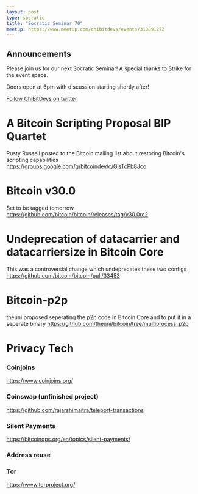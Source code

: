 ```yaml
---
layout: post
type: socratic
title: "Socratic Seminar 70"
meetup: https://www.meetup.com/chibitdevs/events/310891272
---
```


## Announcements

Please join us for our next Socratic Seminar! A special thanks to Strike for the event space.

Doors open at 6pm with discussion starting shortly after!

[Follow ChiBitDevs on twitter](https://x.com/chibitdevs)

# A Bitcoin Scripting Proposal BIP Quartet
Rusty Russell posted to the Bitcoin mailing list about restoring Bitcoin's scripting capabilities
https://groups.google.com/g/bitcoindev/c/GisTcPb8Jco

# Bitcoin v30.0
Set to be tagged tomorrow
https://github.com/bitcoin/bitcoin/releases/tag/v30.0rc2

# Undeprecation of datacarrier and datacarriersize in Bitcoin Core
This was a controversial change which undeprecates these two configs
https://github.com/bitcoin/bitcoin/pull/33453

# Bitcoin-p2p
theuni proposed seperating the p2p code in Bitcoin Core and to put it in a seperate binary
https://github.com/theuni/bitcoin/tree/multiprocess_p2p

# Privacy Tech
### Coinjoins
https://www.coinjoins.org/
### Coinswap (unfinished project)
https://github.com/rajarshimaitra/teleport-transactions
### Silent Payments
https://bitcoinops.org/en/topics/silent-payments/
### Address reuse
### Tor
https://www.torproject.org/
